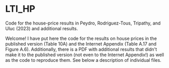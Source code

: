 # LTI_HP
Code for the house-price results in Peydro, Rodriguez-Tous, Tripathy, and Uluc (2023) and additional results.

Welcome! I have put here the code for the results on house prices in the published version (Table 10A) and the Internet Appendix (Table A.17 and Figure A.6). Additionally, there is a PDF with additional results that didn't make it to the published version (not even to the Internet Appendix!) as well as the code to reproduce them. See below a description of individual files.
